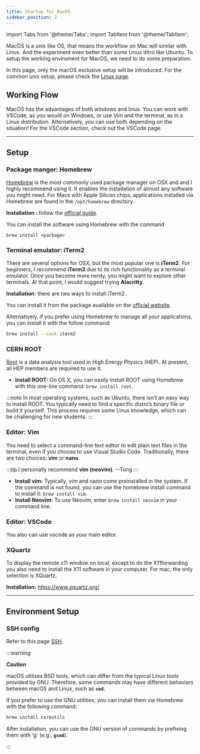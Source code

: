 ```yaml
---
title: Startup for MacOS
sidebar_position: 2
---
```


import Tabs from '@theme/Tabs';
import TabItem from '@theme/TabItem';

MacOS is a unix like OS, that means the workflow on Mac will similar with Linux. And the experiment even better than some Linux ditro like Ubuntu.
To setup the working enviroment for MacOS, we need to do some preparation.

In this page, only the macOS exclusive setup will be introduced.
For the common unix setup, please check the [Linux page](./linux.md).

## Working Flow

MacOS has the advantages of both windows and linux.
You can work with VSCode, as you would on Windows, or use Vim and the terminal, as in a Linux distribution.
Alternatively, you can use both depending on the situation!
For the VSCode section, check out the VSCode page.

---

## Setup


### Package manger: Homebrew

[Homebrew](https://brew.sh/) is the most commonly used package manager on OSX and and I highly recommend using it. It enables the installation of almost any software you might need. For Macs with Apple Silicon chips, applications installed via Homebrew are found in the `/opt/homebrew` directory.

**Installation :** follow the [official guide](https://brew.sh/).

You can install the software using Homebrew with the command 
```
brew install <package>
```

### Terminal emulator: iTerm2

There are several options for OSX, but the most popular one is **iTerm2**. For beginners, I recommend **iTerm2** due to its rich functionality as a terminal emulator. Once you become more nerdy, you might want to explore other terminals. At that point, I would suggest trying **Alacritty**.

**Installation**: there are two ways to install iTerm2.
<Tabs>
<TabItem value="Downloads">

You can install it from the package available on the [official website](https://iterm2.com/downloads.html).

</TabItem>
<TabItem value="CLI">

Alternatively, if you prefer using Homebrew to manage all your applications, you can install it with the follow command:
```bash
brew install --cask iterm2
```

</TabItem>
</Tabs>

### CERN ROOT

[Root](https://root.cern/) is a data analysis tool used in High Energy Physics (HEP). At present, all HEP members are required to use it.

- **Install ROOT:** On OS X, you can easily install ROOT using Homebrew with this one-line command: `brew install root`.

:::note
In most operating systems, such as Ubuntu, there isn't an easy way to install ROOT. You typically need to find a specific distro’s binary file or build it yourself. This process requires some Linux knowledge, which can be challenging for new students.
:::


### Editor: Vim

You need to select a command-line text editor to edit plain text files in the terminal, even if you choose to use Visual Studio Code. Traditionally, there are two choices: **vim** or **nano**.

:::tip
 I personally recommend **vim (neovim)**. --Tong
:::

- **Install vim:** Typically, vim and nano come preinstalled in the system. If the command is not found, you can use the homebrew install command to install it: `brew install vim`.
- **Install Neovim:** To use Neovim, enter `brew install neovim` in your command line.

### Editor: VSCode

You also can use vscode as your main editor.

### XQuartz

To display the remote x11 window on local, except to do the X11forwarding you also need to install the X11 software in your computer. For mac, the only selection is XQuartz.

**Installation:** https://www.xquartz.org/

---

## Environment Setup

### **SSH config**

Refer to this page [SSH](https://www.notion.so/SSH-ac0479d192014d97bb8965866d2eedea?pvs=21).

:::warning

**Caution**

macOS utilizes BSD tools, which can differ from the typical Linux tools provided by GNU. Therefore, some commands may have different behaviors between macOS and Linux, such as **`sed`**.

If you prefer to use the GNU utilities, you can install them via Homebrew with the following command:

```bash
brew install coreutils
```

After installation, you can use the GNU version of commands by prefixing them with 'g' (e.g., **`gsed`**).

:::
